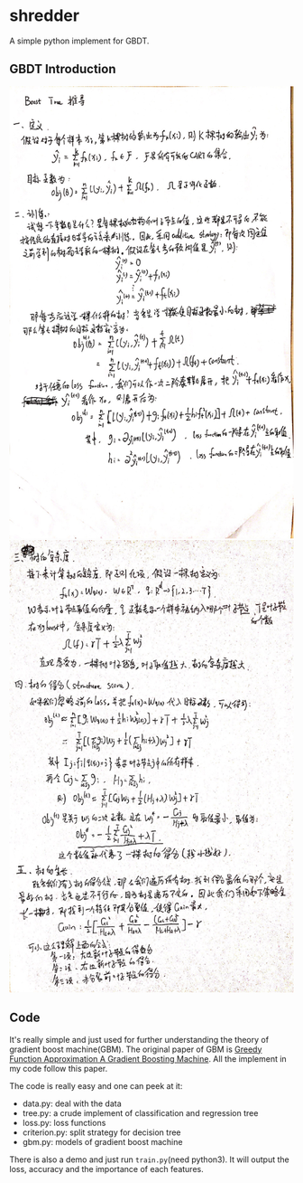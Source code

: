 # shredder
A simple python implement for GBDT.

## GBDT Introduction
<img src="/img/xgboost_1.jpg" alt="" width="700px" height="800px">
<img src="/img/xgboost_2.jpg" alt="" width="700px" height="800px">

## Code
It's really simple and just used for further understanding the theory of gradient boost machine(GBM). The original paper of GBM is [Greedy Function Approximation A Gradient Boosting Machine](https://statweb.stanford.edu/~jhf/ftp/trebst.pdf). All the implement in my code follow this paper.

The code is really easy and one can peek at it:
* data.py: deal with the data
* tree.py: a crude implement of classification and regression tree
* loss.py: loss functions
* criterion.py: split strategy for decision tree
* gbm.py: models of gradient boost machine

There is also a demo and just run `train.py`(need python3). It will output the loss, accuracy and the importance of each features.
